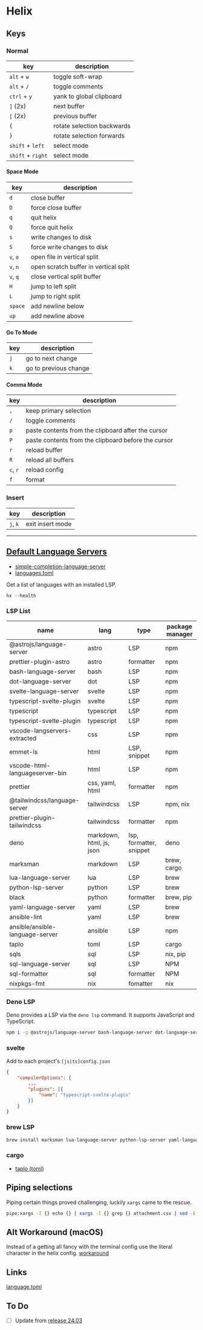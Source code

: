 # Helix

[def-lang-serv]: https://github.com/helix-editor/helix/wiki/How-to-install-the-default-language-servers

## Keys

### Normal

| key               | description                |
| ----------------- | -------------------------- |
| `alt` + `w`       | toggle soft-wrap           |
| `alt` + `/`       | toggle comments            |
| `ctrl` + `y`      | yank to global clipboard   |
| `]` (2x)          | next buffer                |
| `[` (2x)          | previous buffer            |
| `{`               | rotate selection backwards |
| `}`               | rotate selection forwards  |
| `shift` + `left`  | select mode                |
| `shift` + `right` | select mode                |

#### Space Mode

| key      | description                           |
| -------- | ------------------------------------- |
| `d`      | close buffer                          |
| `D`      | force close buffer                    |
| `q`      | quit helix                            |
| `Q`      | force quit helix                      |
| `s`      | write changes to disk                 |
| `S`      | force write changes to disk           |
| `v`, `o` | open file in vertical split           |
| `v`, `n` | open scratch buffer in vertical split |
| `v`, `q` | close vertical split buffer           |
| `H`      | jump to left split                    |
| `L`      | jump to right split                   |
| `space`  | add newline below                     |
| `up`     | add newline above                     |

#### Go To Mode

| key | description           |
| --- | --------------------- |
| `j` | go to next change     |
| `k` | go to previous change |

#### Comma Mode

| key      | description                                         |
| -------- | --------------------------------------------------- |
| `,`      | keep primary selection                              |
| `/`      | toggle comments                                     |
| `p`      | paste contents from the clipboard after the cursor  |
| `P`      | paste contents from the clipboard before the cursor |
| `r`      | reload buffer                                       |
| `R`      | reload all buffers                                  |
| `c`, `r` | reload config                                       |
| `f`      | format                                              |

### Insert

| key      | description      |
| -------- | ---------------- |
| `j`, `k` | exit insert mode |

---

## [Default Language Servers][def-lang-serv]

- [simple-completion-language-server](https://github.com/estin/simple-completion-language-server)
- [languages.toml](https://github.com/helix-editor/helix/blob/master/languages.toml)

Get a list of languages with an installed LSP.

```shell
hx --health
```

### LSP List

| name                            | lang                     | type                    | package manager |
| ------------------------------- | ------------------------ | ----------------------- | --------------- |
| @astrojs/language-server        | astro                    | LSP                     | npm             |
| prettier-plugin-astro           | astro                    | formatter               | npm             |
| bash-language-server            | bash                     | LSP                     | npm             |
| dot-language-server             | dot                      | LSP                     | npm             |
| svelte-language-server          | svelte                   | LSP                     | npm             |
| typescript-svelte-plugin        | svelte                   | LSP                     | npm             |
| typescript                      | typescript               | LSP                     | npm             |
| typescript-svelte-plugin        | typescript               | LSP                     | npm             |
| vscode-langservers-extracted    | css                      | LSP                     | npm             |
| emmet-ls                        | html                     | LSP, snippet            | npm             |
| vscode-html-languageserver-bin  | html                     | LSP                     | npm             |
| prettier                        | css, yaml, html          | formatter               | npm             |
| @tailwindcss/language-server    | tailwindcss              | LSP                     | npm, nix        |
| prettier-plugin-tailwindcss     | tailwindcss              | formatter               | npm             |
| deno                            | markdown, html, js, json | lsp, formatter, snippet | deno            |
| marksman                        | markdown                 | LSP                     | brew, cargo     |
| lua-language-server             | lua                      | LSP                     | brew            |
| python-lsp-server               | python                   | LSP                     | brew            |
| black                           | python                   | formatter               | brew, pip       |
| yaml-language-server            | yaml                     | LSP                     | brew            |
| ansible-lint                    | yaml                     | LSP                     | brew            |
| ansible/ansible-language-server | ansible                  | LSP                     | npm             |
| taplo                           | toml                     | LSP                     | cargo           |
| sqls                            | sql                      | LSP                     | nix, pip        |
| sql-language-server             | sql                      | LSP                     | NPM             |
| sql-formatter                   | sql                      | formatter               | NPM             |
| nixpkgs-fmt                     | nix                      | fomatter                | nix             |

### Deno LSP

Deno provides a LSP via the `deno lsp` command. It supports JavaScript and TypeScript.

```sh
npm i -g @astrojs/language-server bash-language-server dot-language-server svelte-language-server typescript-language-server typescript vscode-langservers-extracted @ansible/ansible-language-server typescript-svelte-plugin sql-formatter emmet-ls
```

### svelte

Add to each project's `[js|ts]config.json`

```json
{
    "compilerOptions": {
        ...
        "plugins": [{
            "name": "typescript-svelte-plugin"
        }]
    }
}
```

### brew LSP

```sh
brew install marksman lua-language-server python-lsp-server yaml-language-server ansible-lint
```

### cargo

- [taplo (toml)](https://github.com/helix-editor/helix/wiki/How-to-install-the-default-language-servers#toml)

## Piping selections

Piping certain things proved challenging, luckily `xargs` came to the rescue.

```sh
pipe:xargs -I {} echo {} | xargs -I {} grep {} attachment.csv | sed -E 's/(.*),(.*)/\1/g'
```

## Alt Workaround (macOS)

Instead of a getting all fancy with the terminal config use the literal character in the helix config. [workaround](https://github.com/helix-editor/helix/issues/2469#issuecomment-1714470713)

## Links

[language.toml](https://github.com/helix-editor/helix/blob/090ed97e0045bfad1e5bff8b96c61707b996b85a/languages.toml#L609)

## To Do

- [ ] Update from [release 24.03](https://helix-editor.com/news/release-24-03-highlights/)
